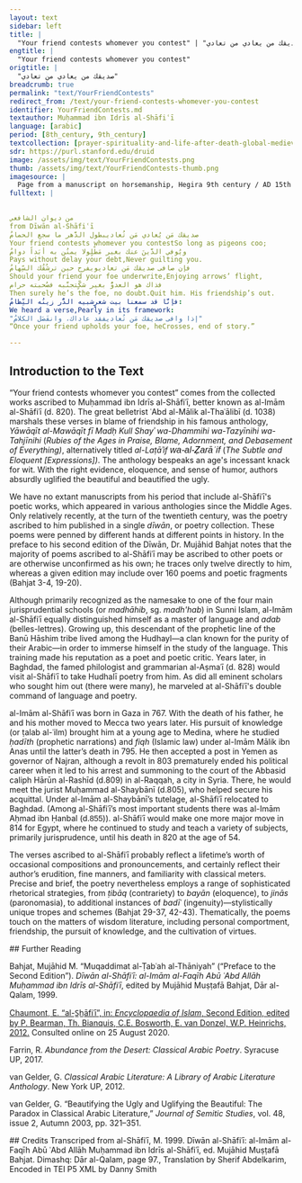 ```yaml
---
layout: text
sidebar: left
title: |
  "Your friend contests whomever you contest" | "صديقك من يعادي من تعادي"
engtitle: |
  "Your friend contests whomever you contest"
origtitle: |
  "صديقك من يعادي من تعادي"
breadcrumb: true
permalink: "text/YourFriendContests"
redirect_from: /text/your-friend-contests-whomever-you-contest
identifier: YourFriendContests.md
textauthor: Muḥammad ibn Idrīs al-Shāfiʿī
language: [arabic]
period: [8th_century, 9th_century]
textcollection: [prayer-spirituality-and-life-after-death-global-medieval-perspectives]
sdr: https://purl.stanford.edu/druid 
image: /assets/img/text/YourFriendContests.png
thumb: /assets/img/text/YourFriendContests-thumb.png
imagesource: |
  Page from a manuscript on horsemanship, Hegira 9th century / AD 15th century, Paper with watercolour painting and writing in black and red ink. Museum of Islamic Art, Cairo [Image in Public Domain]
fulltext: |
  

من ديوان الشافعي
from Dīwān al-Shāfiʿī
صديقك مَن يُعادي مَن تُعاديبطول الدَّهر ما سجع الحمامُ
Your friend contests whomever you contestSo long as pigeons coo;
ويُوفي الدَّينَ عنك بغير مَطْلٍولا يمنُن به أبَداً دوامُ
Pays without delay your debt,Never guilting you.
فإن صافى صديقك مَن تعاديويفرح حين ترشُقُك السِّهامُ
Should your friend your foe underwrite,Enjoying arrows’ flight,
فذاك هو العدوُّ بغير شكٍّتجنَّبه فصُحبته حرام
Then surely he’s the foe, no doubt.Quit him. His friendship’s out.
فإنَّا قد سمعنا بيت شعرٍشبيه الدُّر زينُه النِّظامُ:
We heard a verse,Pearly in its framework:
"إذا وافى صديقك مَن تُعاديفقد عاداك، وانفَصَل الكلامُ"
“Once your friend upholds your foe, heCrosses, end of story.”

--- 
```

## Introduction to the Text 
<p>“Your friend contests whomever you contest” comes from the collected works ascribed to Muḥammad ibn Idrīs al-Shāfiʿī, better known as al-Imām al-Shāfiʿī (d. 820). The great belletrist ʿAbd al-Mālik al-Thaʿālibī (d. 1038) marshals these verses in blame of friendship in his famous anthology, <em>Yāwāqīt al-Mawāqīt fī Madḥ Kull Shayʾ wa-Dhammihi wa-Tazyīnihi wa-Tahjīnihi</em> (<em>Rubies of the Ages in Praise, Blame, Adornment, and Debasement of Everything)</em>, alternatively titled <em>al-Laṭāʾif </em><span style="font-family:Roboto,Noto Sans,sans-serif;background-color:white;"><span style="font-size:12pt;font-family:Calibri,Helvetica,sans-serif;"><i>wa-al-</i></span><i><span style="color:black;font-size:12pt;font-family:Calibri,Helvetica,sans-serif;background-color:white;">Ẓ</span></i><span style="font-size:12pt;font-family:Calibri,Helvetica,sans-serif;"><i>arāʾif</i></span></span> (<em>The Subtle and Eloquent [Expressions])</em>. The anthology bespeaks an age's incessant knack for wit. With the right evidence, eloquence, and sense of humor, authors absurdly uglified the beautiful and beautified the ugly.</p> <p>We have no extant manuscripts from his period that include al-Shāfiʿī's poetic works, which appeared in various anthologies since the Middle Ages. Only relatively recently, at the turn of the twentieth century, was the poetry ascribed to him published in a single <em>dīwān</em>, or poetry collection. These poems were penned by different hands at different points in history. In the preface to his second edition of the Dīwān, Dr. Mujāhid Bahjat notes that the majority of poems ascribed to al-Shāfiʿī may be ascribed to other poets or are otherwise unconfirmed as his own; he traces only twelve directly to him, whereas a given edition may include over 160 poems and poetic fragments (Bahjat 3-4, 19-20).</p> <p>Although primarily recognized as the namesake to one of the four main jurisprudential schools (or <em>madhāhib</em>, sg. <em>madh'hab</em>) in Sunni Islam, al-Imām al-Shāfiʿī equally distinguished himself as a master of language and <em>adab</em> (belles-lettres). Growing up, this descendant of the prophetic line of the Banū Hāshim tribe lived among the Hudhayl—a clan known for the purity of their Arabic—in order to immerse himself in the study of the language. This training made his reputation as a poet and poetic critic. Years later, in Baghdad, the famed philologist and grammarian al-Aṣmaʿī (d. 828) would visit al-Shāfiʿī to take Hudhalī poetry from him. As did all eminent scholars who sought him out (there were many), he marveled at al-Shāfiʿī's double command of language and poetry.</p> <p dir="ltr" id="docs-internal-guid-b4c686b3-7fff-80a6-e082-0faf1018b028">al-Imām al-Shāfiʿī was born in Gaza in 767. With the death of his father, he and his mother moved to Mecca two years later. His pursuit of knowledge (or ṭalab al-ʿilm) brought him at a young age to Medina, where he studied <em>ḥadīth</em> (prophetic narrations) and <em>fiqh</em> (Islamic law) under al-Imām Mālik ibn Anas until the latter’s death in 795. He then accepted a post in Yemen as governor of Najran, although a revolt in 803 prematurely ended his political career when it led to his arrest and summoning to the court of the Abbasid caliph Hārūn al-Rashīd (d.809) in al-Raqqah, a city in Syria. There, he would meet the jurist Muḥammad al-Shaybānī (d.805), who helped secure his acquittal. Under al-Imām al-Shaybānī’s tutelage, al-Shāfiʿī relocated to Baghdad. (Among al-Shāfiʿī’s most important students there was al-Imām Aḥmad ibn Ḥanbal (d.<span style="font-family:Calibri,Arial,Helvetica,sans-serif;background-color:white;">855</span>)). al-Shāfiʿī would make one more major move in 814 for Egypt, where he continued to study and teach a variety of subjects, primarily jurisprudence, until his death in 820 at the age of 54.</p> <p dir="ltr">The verses ascribed to al-Shāfiʿī probably reflect a lifetime’s worth of occasional compositions and pronouncements, and certainly reflect their author’s erudition, fine manners, and familiarity with classical meters. Precise and brief, the poetry nevertheless employs a range of sophisticated rhetorical strategies, from <em>ṭibāq</em> (contrariety) to <em>bayān</em> (eloquence), to <em>jinās</em> (paronomasia), to additional instances of <em>badīʿ</em> (ingenuity)—stylistically unique tropes and schemes (Bahjat 29-37, 42-43). Thematically, the poems touch on the matters of wisdom literature, including personal comportment, friendship, the pursuit of knowledge, and the cultivation of virtues.</p>
## Further Reading 
<p>Bahjat, Mujāhid M. “Muqaddimat al-Ṭabʿah al-Thāniyah” (“Preface to the Second Edition”). <em>Dīwān al-Shāfiʿī: al-Imām al-Faqīh Abū ʿAbd Allāh Muḥammad ibn Idrīs al-Shāfiʿī</em>, edited by Mujāhid Muṣṭafā Bahjat, Dār al-Qalam, 1999.</p> <p><a href="http://dx.doi.org/10.1163/1573-3912_islam_COM_1020">Chaumont, E. “al-S̲h̲āfiʿī”, in: <em>Encyclopaedia of Islam</em>, Second Edition, edited by P. Bearman, Th. Bianquis, C.E. Bosworth, E. van Donzel, W.P. Heinrichs, 2012.</a> Consulted online on 25 August 2020<http: dx.doi.org="">. </http:></p> <p><http: dx.doi.org="">Farrin, R. <em>Abundance from the Desert: Classical Arabic Poetry</em>. Syracuse UP, 2017.</http:></p> <p><http: dx.doi.org="">van Gelder, G.<em> Classical Arabic Literature: A Library of Arabic Literature Anthology</em>. New York UP, 2012.</http:></p> <p>van Gelder, G. “Beautifying the Ugly and Uglifying the Beautiful: The Paradox in Classical Arabic Literature,” <em>Journal of Semitic Studies</em>, vol. 48, issue 2, Autumn 2003, pp. 321–351.</p>
## Credits
Transcriped from  al-Shāfiʿī, M. 1999. Dīwān al-Shāfiʿī: al-Imām al-Faqīh Abū ʿAbd Allāh Muḥammad ibn Idrīs al-Shāfiʿī, ed. Mujāhid Muṣṭafā Bahjat. Dimashq: Dār al-Qalam, page 97., Translation by Sherif Abdelkarim, Encoded in TEI P5 XML by Danny Smith
